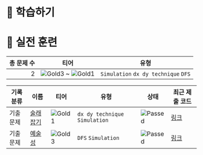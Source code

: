 # 📖 학습하기

# 🥇 실전 훈련
|총 문제 수|티어|유형|
|---:|---|---|
|2|![Gold3][g3] ~ ![Gold1][g1]|`Simulation` `dx dy technique` `DFS`|

|기록분류|이름|티어|유형|상태|최근 제출 코드|
|---|---|---|---|---|---|
|기출문제|[술래잡기](https://www.codetree.ai/training-field/frequent-problems/problems/hide-and-seek)|![Gold1][g1]|`dx dy technique` `Simulation`|![Passed][passed]|[링크](https://github.com/carnival77/codetree-TILs/blob/main/240811/%EC%88%A0%EB%9E%98%EC%9E%A1%EA%B8%B0/hide-and-seek.py)|
|기출문제|[예술성](https://www.codetree.ai/training-field/frequent-problems/problems/artistry)|![Gold3][g3]|`DFS` `Simulation`|![Passed][passed]|[링크](https://github.com/carnival77/codetree-TILs/blob/main/240811/%EC%98%88%EC%88%A0%EC%84%B1/artistry.py)|










[b5]: https://img.shields.io/badge/Bronze_5-%235D3E31.svg
[b4]: https://img.shields.io/badge/Bronze_4-%235D3E31.svg
[b3]: https://img.shields.io/badge/Bronze_3-%235D3E31.svg
[b2]: https://img.shields.io/badge/Bronze_2-%235D3E31.svg
[b1]: https://img.shields.io/badge/Bronze_1-%235D3E31.svg
[s5]: https://img.shields.io/badge/Silver_5-%23394960.svg
[s4]: https://img.shields.io/badge/Silver_4-%23394960.svg
[s3]: https://img.shields.io/badge/Silver_3-%23394960.svg
[s2]: https://img.shields.io/badge/Silver_2-%23394960.svg
[s1]: https://img.shields.io/badge/Silver_1-%23394960.svg
[g5]: https://img.shields.io/badge/Gold_5-%23FFC433.svg
[g4]: https://img.shields.io/badge/Gold_4-%23FFC433.svg
[g3]: https://img.shields.io/badge/Gold_3-%23FFC433.svg
[g2]: https://img.shields.io/badge/Gold_2-%23FFC433.svg
[g1]: https://img.shields.io/badge/Gold_1-%23FFC433.svg
[p5]: https://img.shields.io/badge/Platinum_5-%2376DDD8.svg
[p4]: https://img.shields.io/badge/Platinum_4-%2376DDD8.svg
[p3]: https://img.shields.io/badge/Platinum_3-%2376DDD8.svg
[p2]: https://img.shields.io/badge/Platinum_2-%2376DDD8.svg
[p1]: https://img.shields.io/badge/Platinum_1-%2376DDD8.svg
[passed]: https://img.shields.io/badge/Passed-%23009D27.svg
[failed]: https://img.shields.io/badge/Failed-%23D24D57.svg
[easy]: https://img.shields.io/badge/쉬움-%235cb85c.svg?for-the-badge
[medium]: https://img.shields.io/badge/보통-%23FFC433.svg?for-the-badge
[hard]: https://img.shields.io/badge/어려움-%23D24D57.svg?for-the-badge